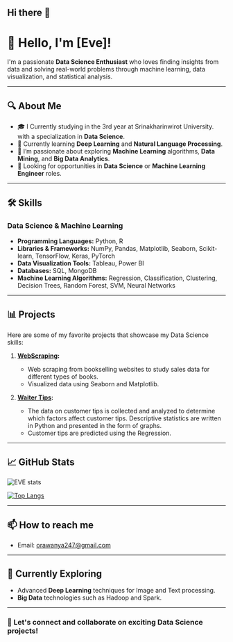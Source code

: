 ## Hi there 👋
# 👋 Hello, I'm [Eve]!

I'm a passionate **Data Science Enthusiast** who loves finding insights from data and solving real-world problems through machine learning, data visualization, and statistical analysis.

---

## 🔍 About Me
- 🎓 I Currently studying in the 3rd year at Srinakharinwirot University. with a specialization in **Data Science**.
- 🧠 Currently learning **Deep Learning** and **Natural Language Processing**.
- 🌱 I’m passionate about exploring **Machine Learning** algorithms, **Data Mining**, and **Big Data Analytics**.
- 💼 Looking for opportunities in **Data Science** or **Machine Learning Engineer** roles.

---

## 🛠️ Skills
### Data Science & Machine Learning
- **Programming Languages:** Python, R
- **Libraries & Frameworks:** NumPy, Pandas, Matplotlib, Seaborn, Scikit-learn, TensorFlow, Keras, PyTorch
- **Data Visualization Tools:** Tableau, Power BI
- **Databases:** SQL, MongoDB
- **Machine Learning Algorithms:** Regression, Classification, Clustering, Decision Trees, Random Forest, SVM, Neural Networks

---

## 📊 Projects
Here are some of my favorite projects that showcase my Data Science skills:

1. **[WebScraping](https://github.com/orawanya03/web-scraping-Project):**
   - Web scraping from bookselling websites to study sales data for different types of books.
   - Visualized data using Seaborn and Matplotlib.

2. **[Waiter Tips](https://github.com/orawanya03/stat-Project):**
   - The data on customer tips is collected and analyzed to determine which factors affect customer tips. Descriptive statistics are written in Python and presented in the form of graphs.
   - Customer tips are predicted using the Regression.


---

## 📈 GitHub Stats
![EVE stats](https://github-readme-stats.vercel.app/api?username=yourusername&show_icons=true&theme=radical)

[![Top Langs](https://github-readme-stats.vercel.app/api/top-langs/?username=yourusername&layout=compact&theme=radical)](https://github.com/yourusername/github-readme-stats)

---

## 📫 How to reach me
- Email: [orawanya247@gmail.com](mailto:orawanya247@gmail.com)

---

## 🚀 Currently Exploring
- Advanced **Deep Learning** techniques for Image and Text processing.
- **Big Data** technologies such as Hadoop and Spark.

---

### 🔗 Let's connect and collaborate on exciting Data Science projects!
